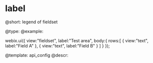 label
=============


@short: legend of fieldset
	

@type: 
@example:

webix.ui({
    view:"fieldset", label:"Test area",
    body:{
       rows:[
           { view:"text", label:"Field A" },
           { view:"text", label:"Field B" }
       ]
    }
});

@template:	api_config
@descr:



